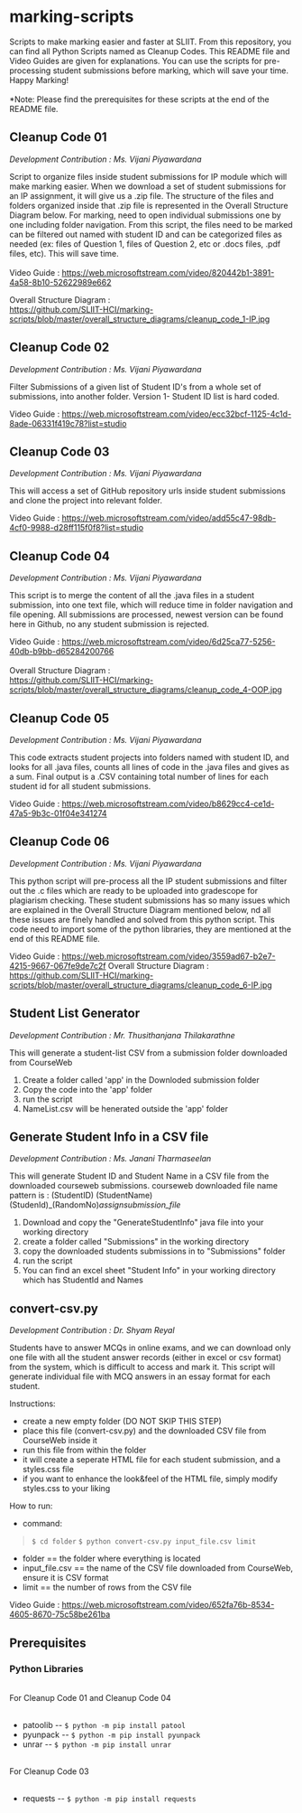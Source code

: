 # marking-scripts

Scripts to make marking easier and faster at SLIIT. From this repository, you can find all Python Scripts named as Cleanup Codes. This README file and Video Guides are given for explanations. You can use the scripts for pre-processing student submissions before marking, which will save your time. Happy Marking!<br><br>
*Note: Please find the prerequisites for these scripts at the end of the README file.


## Cleanup Code 01
_Development Contribution : Ms. Vijani Piyawardana_

Script to organize files inside student submissions for IP module which will make marking easier. When we download a set of student submissions for an IP assignment, it will give us a .zip file. The structure of the files and folders organized inside that .zip file is represented in the Overall Structure Diagram below. For marking, need to open individual submissions one by one including folder navigation. From this script, the files need to be marked can be filtered out named with student ID and can be categorized files as needed (ex: files of Question 1, files of Question 2, etc or .docs files, .pdf files, etc). This will save time. 
<br><br>
Video Guide : https://web.microsoftstream.com/video/820442b1-3891-4a58-8b10-52622989e662 <br>

Overall Structure Diagram : <br>
https://github.com/SLIIT-HCI/marking-scripts/blob/master/overall_structure_diagrams/cleanup_code_1-IP.jpg

## Cleanup Code 02
_Development Contribution : Ms. Vijani Piyawardana_

Filter Submissions of a given list of Student ID's from a whole set of submissions, into another folder.
Version 1- Student ID list is hard coded.

Video Guide : https://web.microsoftstream.com/video/ecc32bcf-1125-4c1d-8ade-06331f419c78?list=studio

## Cleanup Code 03
_Development Contribution : Ms. Vijani Piyawardana_

This will access a set of GitHub repository urls inside student submissions and clone the project into relevant folder.

Video Guide : https://web.microsoftstream.com/video/add55c47-98db-4cf0-9988-d28ff115f0f8?list=studio

## Cleanup Code 04
_Development Contribution : Ms. Vijani Piyawardana_

This script is to merge the content of all the .java files in a student submission, into one text file, which will reduce time in folder navigation and file opening. All submissions are processed, newest version can be found here in Github, no any student submission is rejected. 

Video Guide : https://web.microsoftstream.com/video/6d25ca77-5256-40db-b9bb-d65284200766<br><br>
Overall Structure Diagram :<br>
https://github.com/SLIIT-HCI/marking-scripts/blob/master/overall_structure_diagrams/cleanup_code_4-OOP.jpg

## Cleanup Code 05
_Development Contribution : Ms. Vijani Piyawardana_

This code extracts student projects into folders named with student ID, and looks for all .java files, counts all lines of code in the .java files and gives as a sum. Final output is a .CSV containing total number of lines for each student id for all student submissions.

Video Guide : https://web.microsoftstream.com/video/b8629cc4-ce1d-47a5-9b3c-01f04e341274

## Cleanup Code 06
_Development Contribution : Ms. Vijani Piyawardana_

This python script will pre-process all the IP student submissions and filter out the .c files which are ready to be uploaded into gradescope for plagiarism checking. These student submissions has so many issues which are explained in the Overall Structure Diagram mentioned below, nd all these issues are finely handled and solved from this python script. This code need to import some of the python libraries, they are mentioned at the end of this README file.

Video Guide : https://web.microsoftstream.com/video/3559ad67-b2e7-4215-9667-067fe9de7c2f
Overall Structure Diagram :<br>
https://github.com/SLIIT-HCI/marking-scripts/blob/master/overall_structure_diagrams/cleanup_code_6-IP.jpg 

## Student List Generator
_Development Contribution : Mr. Thusithanjana Thilakarathne_

This will generate a student-list CSV from a submission folder downloaded from CourseWeb
1. Create a folder called 'app' in the Downloded submission folder
2. Copy the code into the 'app' folder
3. run the script
4. NameList.csv will be henerated outside the 'app' folder

## Generate Student Info in a CSV file 
_Development Contribution : Ms. Janani Tharmaseelan_

This will generate Student ID and Student Name in a CSV file from the downloaded courseweb submissions. 
courseweb downloaded file name  pattern is : (StudentID) (StudentName) (StudenId)_(RandomNo)_assignsubmission_file_

1. Download and copy the "GenerateStudentInfo" java file into your working directory
2. create a folder called "Submissions" in the working directory
3. copy the downloaded students submissions in to "Submissions" folder
4. run the script 
5. You can find an excel sheet "Student Info" in your working directory which has StudentId and Names 


## convert-csv.py 
_Development Contribution : Dr. Shyam Reyal_

Students have to answer MCQs in online exams, and we can download only one file with all the student answer records (either in excel or csv format) from the system, which is difficult to access and mark it. This script will generate individual file with MCQ answers in an essay format for each student.

Instructions:
 * create a new empty folder (DO NOT SKIP THIS STEP)
 * place this file (convert-csv.py) and the downloaded CSV file from CourseWeb inside it
 * run this file from within the folder
 * it will create a seperate HTML file for each student submission, and a styles.css file
 * if you want to enhance the look&feel of the HTML file, simply modify styles.css to your liking

How to run:
 * command:
  > `$ cd folder`
  > `$ python convert-csv.py input_file.csv limit`
 * folder == the folder where everything is located
 * input_file.csv == the name of the CSV file downloaded from CourseWeb, ensure it is CSV format
 * limit == the number of rows from the CSV file

Video Guide : https://web.microsoftstream.com/video/652fa76b-8534-4605-8670-75c58be261ba

## Prerequisites 

### Python Libraries

<br>For Cleanup Code 01 and Cleanup Code 04<br><br>
* patoolib -- `$ python -m pip install patool`
* pyunpack -- `$ python -m pip install pyunpack`
* unrar -- `$ python -m pip install unrar`

<br>For Cleanup Code 03<br><br>
* requests -- `$ python -m pip install requests`


